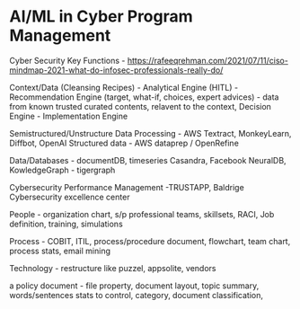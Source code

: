 # AI/ML in Cyber Program Management

Cyber Security Key Functions - 
https://rafeeqrehman.com/2021/07/11/ciso-mindmap-2021-what-do-infosec-professionals-really-do/

Context/Data (Cleansing Recipes) - 
Analytical Engine (HITL) - 
Recommendation Engine (target, what-if, choices, expert advices) - data from known trusted curated contents, relavent to the context,
Decision Engine - 
Implementation Engine

Semistructured/Unstructure Data Processing - AWS Textract, MonkeyLearn, Diffbot, OpenAI
Structured data - AWS dataprep / OpenRefine 

Data/Databases - documentDB, timeseries Casandra, Facebook NeuralDB, KowledgeGraph - tigergraph

Cybersecurity Performance Management -TRUSTAPP, Baldrige Cybersecurity excellence center

People - organization chart, s/p professional teams, skillsets, RACI, Job definition, training, simulations

Process - COBIT, ITIL, process/procedure document, flowchart, team chart, process stats, email mining

Technology - restructure like puzzel, appsolite, vendors

a policy document - file property, document layout, topic summary, words/sentences stats to control, category, document classification,  
